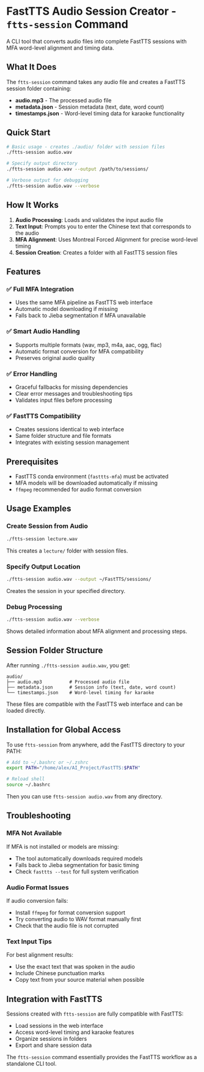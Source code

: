 # FastTTS Audio Session Creator - `ftts-session` Command

A CLI tool that converts audio files into complete FastTTS sessions with MFA word-level alignment and timing data.

## What It Does

The `ftts-session` command takes any audio file and creates a FastTTS session folder containing:
- **audio.mp3** - The processed audio file  
- **metadata.json** - Session metadata (text, date, word count)
- **timestamps.json** - Word-level timing data for karaoke functionality

## Quick Start

```bash
# Basic usage - creates ./audio/ folder with session files
./ftts-session audio.wav

# Specify output directory
./ftts-session audio.wav --output /path/to/sessions/

# Verbose output for debugging
./ftts-session audio.wav --verbose
```

## How It Works

1. **Audio Processing**: Loads and validates the input audio file
2. **Text Input**: Prompts you to enter the Chinese text that corresponds to the audio
3. **MFA Alignment**: Uses Montreal Forced Alignment for precise word-level timing
4. **Session Creation**: Creates a folder with all FastTTS session files

## Features

### ✅ **Full MFA Integration**
- Uses the same MFA pipeline as FastTTS web interface
- Automatic model downloading if missing
- Falls back to Jieba segmentation if MFA unavailable

### ✅ **Smart Audio Handling**  
- Supports multiple formats (wav, mp3, m4a, aac, ogg, flac)
- Automatic format conversion for MFA compatibility
- Preserves original audio quality

### ✅ **Error Handling**
- Graceful fallbacks for missing dependencies
- Clear error messages and troubleshooting tips
- Validates input files before processing

### ✅ **FastTTS Compatibility**
- Creates sessions identical to web interface
- Same folder structure and file formats
- Integrates with existing session management

## Prerequisites

- FastTTS conda environment (`fasttts-mfa`) must be activated
- MFA models will be downloaded automatically if missing
- `ffmpeg` recommended for audio format conversion

## Usage Examples

### Create Session from Audio
```bash
./ftts-session lecture.wav
```
This creates a `lecture/` folder with session files.

### Specify Output Location
```bash
./ftts-session audio.wav --output ~/FastTTS/sessions/
```
Creates the session in your specified directory.

### Debug Processing
```bash
./ftts-session audio.wav --verbose
```
Shows detailed information about MFA alignment and processing steps.

## Session Folder Structure

After running `./ftts-session audio.wav`, you get:

```
audio/
├── audio.mp3          # Processed audio file
├── metadata.json      # Session info (text, date, word count)
└── timestamps.json    # Word-level timing for karaoke
```

These files are compatible with the FastTTS web interface and can be loaded directly.

## Installation for Global Access

To use `ftts-session` from anywhere, add the FastTTS directory to your PATH:

```bash
# Add to ~/.bashrc or ~/.zshrc
export PATH="/home/alex/AI_Project/FastTTS:$PATH"

# Reload shell
source ~/.bashrc
```

Then you can use `ftts-session audio.wav` from any directory.

## Troubleshooting

### MFA Not Available
If MFA is not installed or models are missing:
- The tool automatically downloads required models
- Falls back to Jieba segmentation for basic timing
- Check `fasttts --test` for full system verification

### Audio Format Issues  
If audio conversion fails:
- Install `ffmpeg` for format conversion support
- Try converting audio to WAV format manually first
- Check that the audio file is not corrupted

### Text Input Tips
For best alignment results:
- Use the exact text that was spoken in the audio
- Include Chinese punctuation marks
- Copy text from your source material when possible

## Integration with FastTTS

Sessions created with `ftts-session` are fully compatible with FastTTS:
- Load sessions in the web interface
- Access word-level timing and karaoke features  
- Organize sessions in folders
- Export and share session data

The `ftts-session` command essentially provides the FastTTS workflow as a standalone CLI tool.